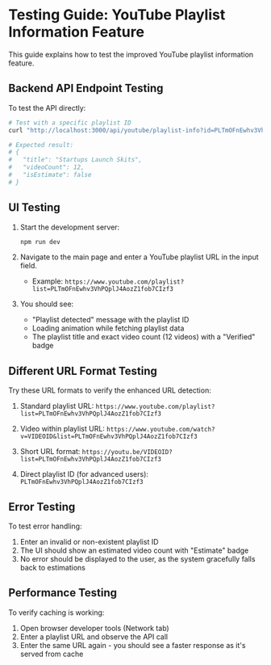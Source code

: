 # Testing Guide: YouTube Playlist Information Feature

This guide explains how to test the improved YouTube playlist information feature.

## Backend API Endpoint Testing

To test the API directly:

```bash
# Test with a specific playlist ID
curl "http://localhost:3000/api/youtube/playlist-info?id=PLTmOFnEwhv3VhPQplJ4AozZ1fob7CIzf3" | jq

# Expected result:
# {
#   "title": "Startups Launch Skits",
#   "videoCount": 12,
#   "isEstimate": false
# }
```

## UI Testing

1. Start the development server:
   ```bash
   npm run dev
   ```

2. Navigate to the main page and enter a YouTube playlist URL in the input field.
   - Example: `https://www.youtube.com/playlist?list=PLTmOFnEwhv3VhPQplJ4AozZ1fob7CIzf3`

3. You should see:
   - "Playlist detected" message with the playlist ID
   - Loading animation while fetching playlist data
   - The playlist title and exact video count (12 videos) with a "Verified" badge

## Different URL Format Testing

Try these URL formats to verify the enhanced URL detection:

1. Standard playlist URL:
   `https://www.youtube.com/playlist?list=PLTmOFnEwhv3VhPQplJ4AozZ1fob7CIzf3`

2. Video within playlist URL:
   `https://www.youtube.com/watch?v=VIDEOID&list=PLTmOFnEwhv3VhPQplJ4AozZ1fob7CIzf3`

3. Short URL format:
   `https://youtu.be/VIDEOID?list=PLTmOFnEwhv3VhPQplJ4AozZ1fob7CIzf3`

4. Direct playlist ID (for advanced users):
   `PLTmOFnEwhv3VhPQplJ4AozZ1fob7CIzf3`

## Error Testing

To test error handling:

1. Enter an invalid or non-existent playlist ID
2. The UI should show an estimated video count with "Estimate" badge
3. No error should be displayed to the user, as the system gracefully falls back to estimations

## Performance Testing

To verify caching is working:

1. Open browser developer tools (Network tab)
2. Enter a playlist URL and observe the API call
3. Enter the same URL again - you should see a faster response as it's served from cache
